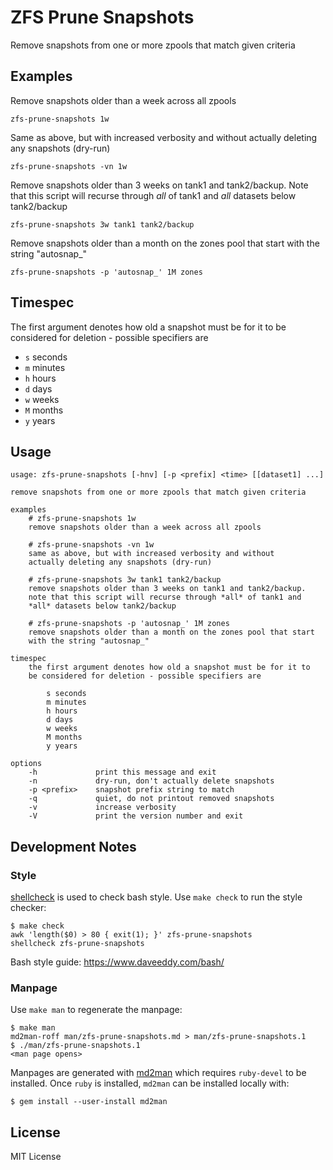 ZFS Prune Snapshots
===================

Remove snapshots from one or more zpools that match given criteria

Examples
--------

Remove snapshots older than a week across all zpools

    zfs-prune-snapshots 1w

Same as above, but with increased verbosity and without
actually deleting any snapshots (dry-run)

    zfs-prune-snapshots -vn 1w

Remove snapshots older than 3 weeks on tank1 and tank2/backup.
Note that this script will recurse through *all* of tank1 and
*all* datasets below tank2/backup

    zfs-prune-snapshots 3w tank1 tank2/backup

Remove snapshots older than a month on the zones pool that start
with the string "autosnap_"

    zfs-prune-snapshots -p 'autosnap_' 1M zones

Timespec
--------

The first argument denotes how old a snapshot must be for it to
be considered for deletion - possible specifiers are

- `s` seconds
- `m` minutes
- `h` hours
- `d` days
- `w` weeks
- `M` months
- `y` years

Usage
-----

    usage: zfs-prune-snapshots [-hnv] [-p <prefix] <time> [[dataset1] ...]

    remove snapshots from one or more zpools that match given criteria

    examples
        # zfs-prune-snapshots 1w
        remove snapshots older than a week across all zpools

        # zfs-prune-snapshots -vn 1w
        same as above, but with increased verbosity and without
        actually deleting any snapshots (dry-run)

        # zfs-prune-snapshots 3w tank1 tank2/backup
        remove snapshots older than 3 weeks on tank1 and tank2/backup.
        note that this script will recurse through *all* of tank1 and
        *all* datasets below tank2/backup

        # zfs-prune-snapshots -p 'autosnap_' 1M zones
        remove snapshots older than a month on the zones pool that start
        with the string "autosnap_"

    timespec
        the first argument denotes how old a snapshot must be for it to
        be considered for deletion - possible specifiers are

            s seconds
            m minutes
            h hours
            d days
            w weeks
            M months
            y years

    options
        -h             print this message and exit
        -n             dry-run, don't actually delete snapshots
        -p <prefix>    snapshot prefix string to match
        -q             quiet, do not printout removed snapshots
        -v             increase verbosity
        -V             print the version number and exit

Development Notes
-----------------

### Style

[shellcheck](https://www.shellcheck.net/) is used to check bash style.  Use
`make check` to run the style checker:

    $ make check
    awk 'length($0) > 80 { exit(1); }' zfs-prune-snapshots
    shellcheck zfs-prune-snapshots

Bash style guide: https://www.daveeddy.com/bash/

### Manpage

Use `make man` to regenerate the manpage:

    $ make man
    md2man-roff man/zfs-prune-snapshots.md > man/zfs-prune-snapshots.1
    $ ./man/zfs-prune-snapshots.1
    <man page opens>

Manpages are generated with [md2man](https://github.com/sunaku/md2man) which
requires `ruby-devel` to be installed.  Once `ruby` is installed, `md2man` can
be installed locally with:

    $ gem install --user-install md2man

License
-------

MIT License
